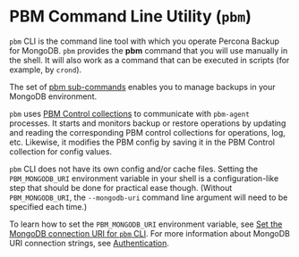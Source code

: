 # PBM Command Line Utility (`pbm`)

`pbm` CLI is the command line tool with which you operate Percona Backup for MongoDB. `pbm` provides the **pbm** command that you will use manually in the shell. It will also
work as a command that can be executed in scripts (for example, by `crond`).

The set of [pbm sub-commands](../reference/pbm-commands.md) enables you to manage backups in your MongoDB environment.

`pbm` uses [PBM Control collections](control-collections.md) to communicate with `pbm-agent` processes. It starts and monitors backup or restore operations by updating and reading the corresponding PBM control collections for operations, log, etc. Likewise, it modifies the PBM config by saving it in the PBM Control collection for config values.

`pbm` CLI does not have its own config and/or cache files. Setting the
`PBM_MONGODB_URI` environment variable in your shell is a
configuration-like step that should be done for practical ease though. (Without
`PBM_MONGODB_URI`, the `--mongodb-uri` command line argument will need to
be specified each time.)

To learn how to set the `PBM_MONGODB_URI` environment variable, see [Set the MongoDB connection URI for `pbm` CLI](../install/initial-setup.md#set-mongodburi-pbm-cli). For more information about MongoDB URI connection strings, see [Authentication](authentication.md).